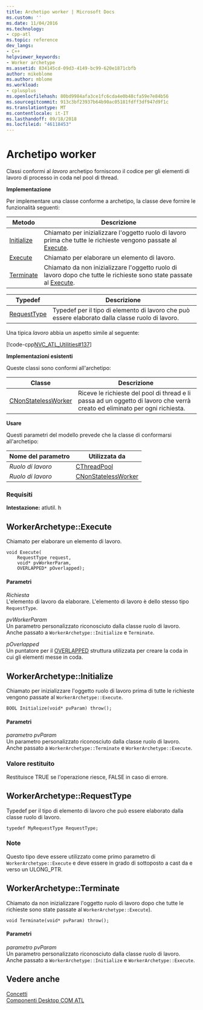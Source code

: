 ```yaml
---
title: Archetipo worker | Microsoft Docs
ms.custom: ''
ms.date: 11/04/2016
ms.technology:
- cpp-atl
ms.topic: reference
dev_langs:
- C++
helpviewer_keywords:
- Worker archetype
ms.assetid: 834145cd-09d3-4149-bc99-620e1871cbfb
author: mikeblome
ms.author: mblome
ms.workload:
- cplusplus
ms.openlocfilehash: 80bd9984afa3ce1fc6cda4e0b48cfa59e7e84b56
ms.sourcegitcommit: 913c3bf23937b64b90ac05181fdff3df947d9f1c
ms.translationtype: MT
ms.contentlocale: it-IT
ms.lasthandoff: 09/18/2018
ms.locfileid: "46118453"
---
```

# <a name="worker-archetype"></a>Archetipo worker

Classi conformi al *lavoro* archetipo forniscono il codice per gli elementi di lavoro di processo in coda nel pool di thread.

**Implementazione**

Per implementare una classe conforme a archetipo, la classe deve fornire le funzionalità seguenti:

|Metodo|Descrizione|
|------------|-----------------|
|[Initialize](#initialize)|Chiamato per inizializzare l'oggetto ruolo di lavoro prima che tutte le richieste vengono passate al [Execute](#execute).|
|[Execute](#execute)|Chiamato per elaborare un elemento di lavoro.|
|[Terminate](#terminate)|Chiamato da non inizializzare l'oggetto ruolo di lavoro dopo che tutte le richieste sono state passate al [Execute](#execute).|

|Typedef|Descrizione|
|-------------|-----------------|
|[RequestType](#requesttype)|Typedef per il tipo di elemento di lavoro che può essere elaborato dalla classe ruolo di lavoro.|

Una tipica *lavoro* abbia un aspetto simile al seguente:

[!code-cpp[NVC_ATL_Utilities#137](../../atl/codesnippet/cpp/worker-archetype_1.cpp)]

**Implementazioni esistenti**

Queste classi sono conformi all'archetipo:

|Classe|Descrizione|
|-----------|-----------------|
|[CNonStatelessWorker](../../atl/reference/cnonstatelessworker-class.md)|Riceve le richieste del pool di thread e li passa ad un oggetto di lavoro che verrà creato ed eliminato per ogni richiesta.|

**Usare**

Questi parametri del modello prevede che la classe di conformarsi all'archetipo:

|Nome del parametro|Utilizzata da|
|--------------------|-------------|
|*Ruolo di lavoro*|[CThreadPool](../../atl/reference/cthreadpool-class.md)|
|*Ruolo di lavoro*|[CNonStatelessWorker](../../atl/reference/cnonstatelessworker-class.md)|

### <a name="requirements"></a>Requisiti

**Intestazione:** atlutil. h

## <a name="execute"></a>WorkerArchetype::Execute

Chiamato per elaborare un elemento di lavoro.

```
void Execute(
    RequestType request,  
    void* pvWorkerParam,  
    OVERLAPPED* pOverlapped);
```

#### <a name="parameters"></a>Parametri

*Richiesta*<br/>
L'elemento di lavoro da elaborare. L'elemento di lavoro è dello stesso tipo `RequestType`.

*pvWorkerParam*<br/>
Un parametro personalizzato riconosciuto dalla classe ruolo di lavoro. Anche passato a `WorkerArchetype::Initialize` e `Terminate`.

*pOverlapped*<br/>
Un puntatore per il [OVERLAPPED](/windows/desktop/api/minwinbase/ns-minwinbase-_overlapped) struttura utilizzata per creare la coda in cui gli elementi messe in coda.

## <a name="initialize"></a> WorkerArchetype::Initialize

Chiamato per inizializzare l'oggetto ruolo di lavoro prima di tutte le richieste vengono passate al `WorkerArchetype::Execute`.
```
BOOL Initialize(void* pvParam) throw();
```

#### <a name="parameters"></a>Parametri

*parametro pvParam*<br/>
Un parametro personalizzato riconosciuto dalla classe ruolo di lavoro. Anche passato a `WorkerArchetype::Terminate` e `WorkerArchetype::Execute`.

### <a name="return-value"></a>Valore restituito

Restituisce TRUE se l'operazione riesce, FALSE in caso di errore.

## <a name="requesttype"></a> WorkerArchetype::RequestType

Typedef per il tipo di elemento di lavoro che può essere elaborato dalla classe ruolo di lavoro.

```
typedef MyRequestType RequestType;
```

### <a name="remarks"></a>Note

Questo tipo deve essere utilizzato come primo parametro di `WorkerArchetype::Execute` e deve essere in grado di sottoposto a cast da e verso un ULONG_PTR.

## <a name="terminate"></a> WorkerArchetype::Terminate

Chiamato da non inizializzare l'oggetto ruolo di lavoro dopo che tutte le richieste sono state passate al `WorkerArchetype::Execute`).

```
void Terminate(void* pvParam) throw();
```

#### <a name="parameters"></a>Parametri

*parametro pvParam*<br/>
Un parametro personalizzato riconosciuto dalla classe ruolo di lavoro. Anche passato a `WorkerArchetype::Initialize` e `WorkerArchetype::Execute`.

## <a name="see-also"></a>Vedere anche

[Concetti](../../atl/active-template-library-atl-concepts.md)<br/>
[Componenti Desktop COM ATL](../../atl/atl-com-desktop-components.md)

